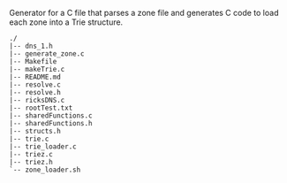 Generator for a C file that parses a zone file and generates C code to load each zone into a Trie structure. 

	./
	|-- dns_1.h
	|-- generate_zone.c
	|-- Makefile
	|-- makeTrie.c
	|-- README.md
	|-- resolve.c
	|-- resolve.h
	|-- ricksDNS.c
	|-- rootTest.txt
	|-- sharedFunctions.c
	|-- sharedFunctions.h
	|-- structs.h
	|-- trie.c
	|-- trie_loader.c
	|-- triez.c
	|-- triez.h
	`-- zone_loader.sh
